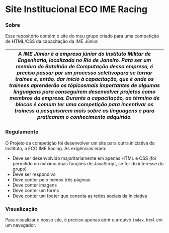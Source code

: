 # Site Institucional ECO IME Racing
### Sobre
Esse repositório contém o site do meu grupo criado para uma competição de HTML/CSS da capacitação da IME Júnior. 

| *A IME Júnior é a empresa júnior do Instituto Militar de Engenharia, localizada no Rio de Janeiro. Para ser um membro do Batalhão de Computação dessa empresa, é preciso passar por um processo seletivopara se tornar trainee e, então, dar início à capacitação, que é onde os trainees aprenderão os tópicosmais importantes de algumas linguagens para conseguirem desenvolver projetos como membros da empresa. Durante a capacitação, ao término de blocos é comum ter uma competição para incentivar os trainess a pesquisarem mais sobre as linguagens e para praticarem o conhecimento adquirido.* |
| --- |


### Regulamento
O Projeto da competição foi desenvolver um site para outra iniciativa do Instituto, a ECO IME Racing. As exigências eram:
- Deve ser desenvolvido majoritariamente em apenas HTML e CSS (foi permitido no máximo duas funções de JavaScript, se for do interesse do grupo)
- Deve ser respondivo
- Deve conter pelo menos três páginas
- Deve conter imagens
- Deve conter um forms
- Deve conter um footer que conecta as redes sociais da Iniciativa

### Visualização
Para visualizar o nosso site, é preciso apenas abrir o arquivo `index.html` em um navegador.
